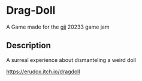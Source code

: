 # Drag-Doll

A Game made for the gjj 20233 game jam 

## Description

A surreal experience about dismanteling a weird doll

https://erudox.itch.io/dragdoll
